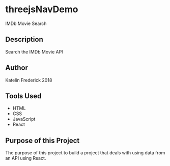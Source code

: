 # threejsNavDemo
IMDb Movie Search

## Description

Search the IMDb Movie API

## Author

Katelin Frederick 2018 

## Tools Used
* HTML
* CSS
* JavaScript
* React


## Purpose of this Project
The purpose of this project to build a project that deals with using data from an API using React.
